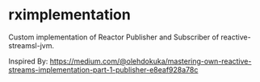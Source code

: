 # rximplementation

Custom implementation of Reactor Publisher and Subscriber of reactive-streamsl-jvm.

Inspired By: https://medium.com/@olehdokuka/mastering-own-reactive-streams-implementation-part-1-publisher-e8eaf928a78c
